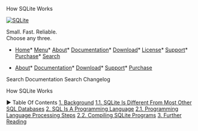




How SQLite Works




[![SQLite](images/sqlite370_banner.gif)](index.html)


Small. Fast. Reliable.  
Choose any three.


* [Home](index.html)* [Menu](javascript:void(0))* [About](about.html)* [Documentation](docs.html)* [Download](download.html)* [License](copyright.html)* [Support](support.html)* [Purchase](prosupport.html)* [Search](javascript:void(0))




* [About](about.html)* [Documentation](docs.html)* [Download](download.html)* [Support](support.html)* [Purchase](prosupport.html)






Search Documentation
Search Changelog










How SQLite Works


►
Table Of Contents
[1\. Background](#background)
[1\.1\. SQLite Is Different From Most Other SQL Databases](#sqlite_is_different_from_most_other_sql_databases)
[2\. SQL Is A Programming Language](#sql_is_a_programming_language)
[2\.1\. Programming Language Processing Steps](#programming_language_processing_steps)
[2\.2\. Compiling SQLite Programs](#compiling_sqlite_programs)
[3\. Further Reading](#further_reading)




